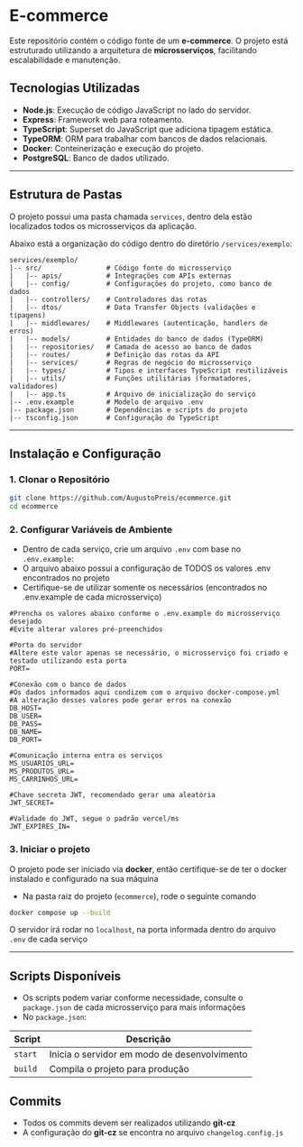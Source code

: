 # E-commerce

Este repositório contém o código fonte de um **e-commerce**. O projeto está estruturado utilizando a arquitetura de **microsserviços**, facilitando escalabilidade e manutenção.

## Tecnologias Utilizadas

- **Node.js**: Execução de código JavaScript no lado do servidor.
- **Express**: Framework web para roteamento.
- **TypeScript**: Superset do JavaScript que adiciona tipagem estática.
- **TypeORM**: ORM para trabalhar com bancos de dados relacionais.
- **Docker**: Conteinerização e execução do projeto.
- **PostgreSQL**: Banco de dados utilizado.

---

## Estrutura de Pastas

O projeto possui uma pasta chamada `services`, dentro dela estão localizados todos os microsserviços da aplicação.

Abaixo está a organização do código dentro do diretório `/services/exemplo`:

```plaintext
services/exemplo/
|-- src/                # Código fonte do microsserviço
|   |-- apis/           # Integrações com APIs externas
|   |-- config/         # Configurações do projeto, como banco de dados
|   |-- controllers/    # Controladores das rotas
|   |-- dtos/           # Data Transfer Objects (validações e tipagens)
|   |-- middlewares/    # Middlewares (autenticação, handlers de erros)
|   |-- models/         # Entidades do banco de dados (TypeORM)
|   |-- repositories/   # Camada de acesso ao banco de dados
|   |-- routes/         # Definição das rotas da API
|   |-- services/       # Regras de negócio do microsserviço
|   |-- types/          # Tipos e interfaces TypeScript reutilizáveis
|   |-- utils/          # Funções utilitárias (formatadores, validadores)
|   |-- app.ts          # Arquivo de inicialização do serviço
|-- .env.example        # Modelo de arquivo .env
|-- package.json        # Dependências e scripts do projeto
|-- tsconfig.json       # Configuração do TypeScript
```

---

## Instalação e Configuração

### 1. Clonar o Repositório

```bash
git clone https://github.com/AugustoPreis/ecommerce.git
cd ecommerce
```

### 2. Configurar Variáveis de Ambiente

- Dentro de cada serviço, crie um arquivo `.env` com base no `.env.example`:
- O arquivo abaixo possui a configuração de TODOS os valores .env encontrados no projeto
- Certifique-se de utilizar somente os necessários (encontrados no .env.example de cada microsserviço)

```env
#Prencha os valores abaixo conforme o .env.example do microsserviço desejado
#Evite alterar valores pré-preenchidos

#Porta do servidor
#Altere este valor apenas se necessário, o microsserviço foi criado e testado utilizando esta porta
PORT=

#Conexão com o banco de dados
#Os dados informados aqui condizem com o arquivo docker-compose.yml
#A alteração desses valores pode gerar erros na conexão
DB_HOST=
DB_USER=
DB_PASS=
DB_NAME=
DB_PORT=

#Comunicação interna entra os serviços
MS_USUARIOS_URL=
MS_PRODUTOS_URL=
MS_CARRINHOS_URL=

#Chave secreta JWT, recomendado gerar uma aleatória
JWT_SECRET=

#Validade do JWT, segue o padrão vercel/ms
JWT_EXPIRES_IN=
```

### 3. Iniciar o projeto

O projeto pode ser iniciado via **docker**, então certifique-se de ter o docker instalado e configurado na sua máquina
- Na pasta raiz do projeto (`ecommerce`), rode o seguinte comando

```bash
docker compose up --build
```

O servidor irá rodar no `localhost`, na porta informada dentro do arquivo `.env` de cada serviço

---

## Scripts Disponíveis

- Os scripts podem variar conforme necessidade, consulte o `package.json` de cada microsserviço para mais informações
- No `package.json`:

| Script         | Descrição                                                      |
|----------------|----------------------------------------------------------------|
| `start`        | Inicia o servidor em modo de desenvolvimento                   |
| `build`        | Compila o projeto para produção                                |

## Commits

- Todos os commits devem ser realizados utilizando **git-cz**
- A configuração do **git-cz** se encontra no arquivo `changelog.config.js`